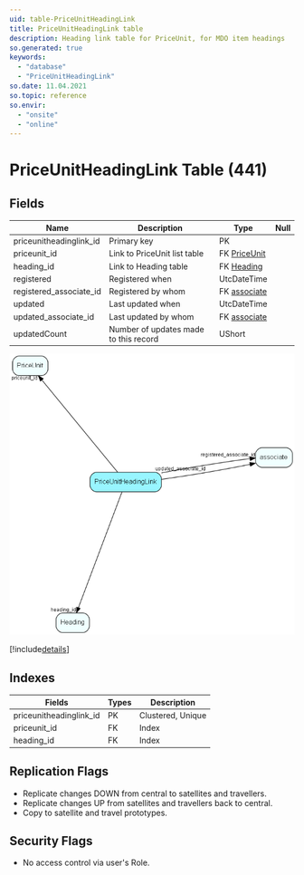 ```yaml
---
uid: table-PriceUnitHeadingLink
title: PriceUnitHeadingLink table
description: Heading link table for PriceUnit, for MDO item headings
so.generated: true
keywords:
  - "database"
  - "PriceUnitHeadingLink"
so.date: 11.04.2021
so.topic: reference
so.envir:
  - "onsite"
  - "online"
---
```


# PriceUnitHeadingLink Table (441)

## Fields

| Name | Description | Type | Null |
|------|-------------|------|:----:|
|priceunitheadinglink\_id|Primary key|PK| |
|priceunit\_id|Link to PriceUnit list table|FK [PriceUnit](priceunit.md)| |
|heading\_id|Link to Heading table|FK [Heading](heading.md)| |
|registered|Registered when|UtcDateTime| |
|registered\_associate\_id|Registered by whom|FK [associate](associate.md)| |
|updated|Last updated when|UtcDateTime| |
|updated\_associate\_id|Last updated by whom|FK [associate](associate.md)| |
|updatedCount|Number of updates made to this record|UShort| |


![PriceUnitHeadingLink table relationship diagram](./media/PriceUnitHeadingLink.png)

[!include[details](./includes/priceunitheadinglink.md)]

## Indexes

| Fields | Types | Description |
|--------|-------|-------------|
|priceunitheadinglink\_id |PK |Clustered, Unique |
|priceunit\_id |FK |Index |
|heading\_id |FK |Index |

## Replication Flags

* Replicate changes DOWN from central to satellites and travellers.
* Replicate changes UP from satellites and travellers back to central.
* Copy to satellite and travel prototypes.

## Security Flags

* No access control via user's Role.

